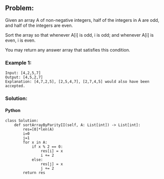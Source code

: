 ## Problem:

Given an array A of non-negative integers, half of the integers in A are odd, and half of the integers are even.

Sort the array so that whenever A[i] is odd, i is odd; and whenever A[i] is even, i is even.

You may return any answer array that satisfies this condition.

### Example 1:

```
Input: [4,2,5,7]
Output: [4,5,2,7]
Explanation: [4,7,2,5], [2,5,4,7], [2,7,4,5] would also have been accepted.
```

### Solution:

#### Python

```
class Solution:
    def sortArrayByParityII(self, A: List[int]) -> List[int]:
        res=[0]*len(A)
        i=0
        j=1
        for x in A:
            if x % 2 == 0:
                res[i] = x
                i += 2
            else:
                res[j] = x
                j += 2
        return res

```
